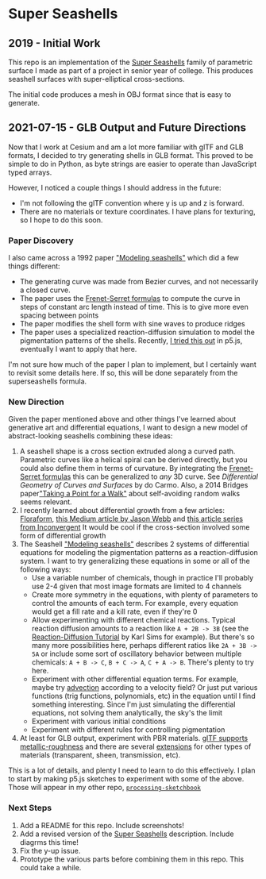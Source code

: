 # Super Seashells

## 2019 - Initial Work

This repo is an implementation of the [Super Seashells](https://github.com/ptrgags/virtual-museum/blob/master/super_seashells.md)
family of parametric surface I made as part of a project in senior year of college.
This produces seashell surfaces with super-elliptical cross-sections.

The initial code produces a mesh in OBJ format since that is easy to generate.

## 2021-07-15 - GLB Output and Future Directions

Now that I work at Cesium and am a lot more familiar with glTF and GLB formats,
I decided to try generating shells in GLB format. This proved to be simple to
do in Python, as byte strings are easier to operate than JavaScript typed
arrays.

However, I noticed a couple things I should address in the future:

* I'm not following the glTF convention where y is up and z is forward.
* There are no materials or texture coordinates. I have plans for texturing,
    so I hope to do this soon.

### Paper Discovery

I also came across a 1992 paper ["Modeling seashells"](http://algorithmicbotany.org/papers/shells.sig92.pdf)
which did a few things different:

* The generating curve was made from Bezier curves, and not necessarily a
    closed curve.
* The paper uses the [Frenet-Serret formulas](https://en.wikipedia.org/wiki/Frenet%E2%80%93Serret_formulas)
    to compute the curve in steps of constant arc length instead of time. This
    is to give more even spacing between points
* The paper modifies the shell form with sine waves to produce ridges
* The paper uses a specialized reaction-diffusion simulation to model
    the pigmentation patterns of the shells. Recently, [I tried this out](https://github.com/ptrgags/processing-sketchbook/tree/master/SeashellTexture) in
    p5.js, eventually I want to apply that here.

I'm not sure how much of the paper I plan to implement, but I certainly want
to revisit some details here. If so, this will be done separately from the
superseashells formula.

### New Direction

Given the paper mentioned above and other things I've learned about generative
art and differential equations, I want to design a new model of abstract-looking
seashells combining these ideas:

1. A seashell shape is a cross section extruded along a curved path. Parametric
    curves like a helical spiral can be derived directly, but you could also
    define them in terms of curvature. By integrating the [Frenet-Serret formulas](https://en.wikipedia.org/wiki/Frenet%E2%80%93Serret_formulas)
    this can be generalized to _any_ 3D curve. See 
    _Differential Geometry of Curves and Surfaces_ by do Carmo. Also, a 2014
    Bridges paper["Taking a Point for a Walk"](https://archive.bridgesmathart.org/2014/bridges2014-337.pdf)
    about self-avoiding random walks seems relevant.
2. I recently learned about differential growth from a few articles: [Floraform](https://n-e-r-v-o-u-s.com/blog/?p=6721), 
    [this Medium article by Jason Webb](https://medium.com/@jason.webb/2d-differential-growth-in-js-1843fd51b0ce)
    and [this article series from Inconvergent](https://inconvergent.net/generative/differential-line/)
    It would be cool if the cross-section involved some form of differential growth
3. The Seashell ["Modeling seashells"](http://algorithmicbotany.org/papers/shells.sig92.pdf)
    describes 2 systems of differential equations for modeling the pigmentation
    patterns as a reaction-diffusion system. I want to try generalizing these
    equations in some or all of the following ways:
    * Use a variable number of chemicals, though in practice I'll probably use
        2-4 given that most image formats are limited to 4 channels
    * Create more symmetry in the equations, with plenty of parameters to
        control the amounts of each term. For example, every equation would
        get a fill rate and a kill rate, even if they're 0
    * Allow experimenting with different chemical reactions. Typical reaction
        diffusion amounts to a reaction like `A + 2B -> 3B` (see the
        [Reaction-Diffusion Tutorial](https://www.karlsims.com/rd.html) by
        Karl Sims for example). But there's so many more possibilities here,
        perhaps different ratios like `2A + 3B -> 5A` or include some sort of
        oscillatory behavior between multiple chemicals:  `A + B -> C`, 
        `B + C -> A`, `C + A -> B`. There's plenty to try here.
    * Experiment with other differential equation terms. For example, maybe try
        [advection](https://en.wikipedia.org/wiki/Advection) according to a
        velocity field? Or just put various functions (trig functions,
        polynomials, etc) in the equation until I
        find something interesting. Since I'm just simulating the differential
        equations, not solving them analytically, the sky's the limit
    * Experiment with various initial conditions
    * Experiment with different rules for controlling pigmentation
4. At least for GLB output, experiment with PBR materials. [glTF supports
    metallic-roughness](https://github.com/KhronosGroup/glTF/tree/master/specification/2.0#materials) and there are several [extensions](https://github.com/KhronosGroup/glTF/tree/master/extensions/2.0/Khronos) for other
    types of materials (transparent, sheen, transmission, etc).

This is a lot of details, and plenty I need to learn to do this effectively. I
plan to start by making p5.js sketches to experiment with some of the above.
Those will appear in my other repo, [`processing-sketchbook`](https://github.com/ptrgags/processing-sketchbook)

### Next Steps

1. Add a README for this repo. Include screenshots!
2. Add a revised version of the [Super Seashells](https://github.com/ptrgags/virtual-museum/blob/master/super_seashells.md) description. Include diagrms this time!
3. Fix the y-up issue.
4. Prototype the various parts before combining them in this repo. This could
    take a while.